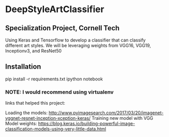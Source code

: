 # DeepStyleArtClassifier
## Specialization Project, Cornell Tech


Using Keras and Tensorflow to develop a classifier that can classify different art styles.
We will be leveraging weights from VGG16, VGG19, Inceptionv3, and ResNet50


## Installation

pip install -r requirements.txt
ipython notebook


### NOTE: I would recommend using virtualenv

links that helped this project:

Loading the models: http://www.pyimagesearch.com/2017/03/20/imagenet-vggnet-resnet-inception-xception-keras/
Training new model with VGG Model weights: https://blog.keras.io/building-powerful-image-classification-models-using-very-little-data.html
